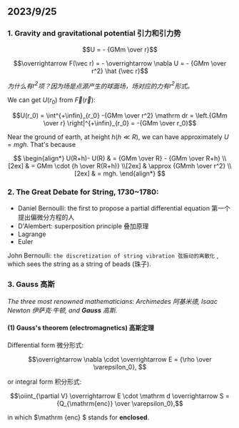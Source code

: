 ## 2023/9/25

### 1. Gravity and gravitational potential 引力和引力势

$$U = - {GMm \over r}$$

$$\overrightarrow F(\vec r) = - \overrightarrow \nabla U = - {GMm \over r^2} \hat {\vec r}$$

*为什么有$r^2$项？因为场是点源产生的球面场，场对应的力有$r^2$形式。*

We can get $U(r_0)$ from $\overrightarrow F(\vec r)$:

$$U(r_0) = \int^{+\infin}_{r_0} -{GMm \over r^2} \mathrm dr = \left.{GMm \over r} \right|^{+\infin}_{r_0} = -{GMm \over r_0}$$

Near the ground of earth, at height $h(h \ll R)$, we can have approximately $U=mgh$. That's because 

$$
\begin{align*}
U(R+h)- U(R) & = {GMm \over R} - {GMm \over R+h} \\[2ex]
& = GMm \cdot {h \over R(R+h)} \\[2ex]
& \approx {GMmh \over r^2} \\[2ex]
& = mgh.
\end{align*}
$$


### 2. The Great Debate for String, 1730~1780:
- Daniel Bernoulli: the first to propose a partial differential equation 第一个提出偏微分方程的人
- D'Alembert: superposition principle 叠加原理
- Lagrange
- Euler

John Bernoulli: `the discretization of string vibration 弦振动的离散化` , which sees the string as a string of beads (珠子). 

### 3. Gauss 高斯

*The three most renowned mathematicians: Archimedes 阿基米德, Isaac Newton 伊萨克·牛顿, and **Gauss** 高斯.*

#### (1) Gauss's theorem (electromagnetics) 高斯定理

Differential form 微分形式: 

$$\overrightarrow \nabla \cdot \overrightarrow E = {\rho \over \varepsilon_0}, $$

or integral form 积分形式: 

$$\oiint_{\partial V} \overrightarrow E \cdot \mathrm d \overrightarrow S = {Q_{\mathrm{enc}} \over \varepsilon_0},$$

in which $\mathrm {enc} $ stands for **enclosed**.
